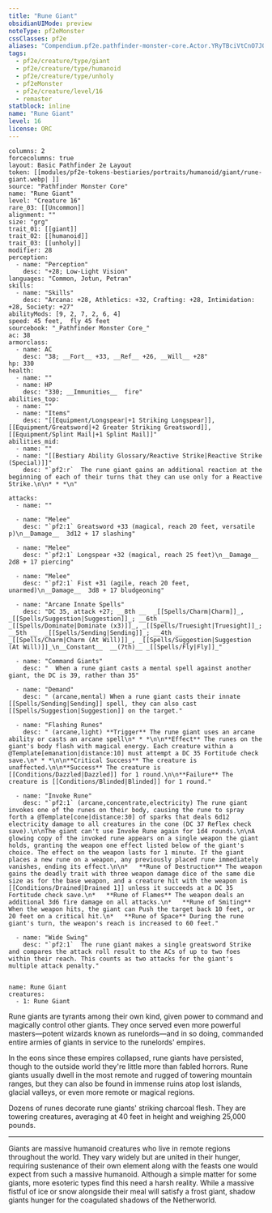 ```yaml
---
title: "Rune Giant"
obsidianUIMode: preview
noteType: pf2eMonster
cssClasses: pf2e
aliases: "Compendium.pf2e.pathfinder-monster-core.Actor.YRyTBciVtCnO7J0Z" 
tags:
  - pf2e/creature/type/giant
  - pf2e/creature/type/humanoid
  - pf2e/creature/type/unholy
  - pf2eMonster
  - pf2e/creature/level/16
  - remaster
statblock: inline
name: "Rune Giant"
level: 16
license: ORC
---
```


```statblock
columns: 2
forcecolumns: true
layout: Basic Pathfinder 2e Layout
token: [[modules/pf2e-tokens-bestiaries/portraits/humanoid/giant/rune-giant.webp| ]]
source: "Pathfinder Monster Core"
name: "Rune Giant"
level: "Creature 16"
rare_03: [[Uncommon]]
alignment: ""
size: "grg"
trait_01: [[giant]]
trait_02: [[humanoid]]
trait_03: [[unholy]]
modifier: 28
perception:
  - name: "Perception"
    desc: "+28; Low-Light Vision"
languages: "Common, Jotun, Petran"
skills:
  - name: "Skills"
    desc: "Arcana: +28, Athletics: +32, Crafting: +28, Intimidation: +28, Society: +27"
abilityMods: [9, 2, 7, 2, 6, 4]
speed: 45 feet,  fly 45 feet
sourcebook: "_Pathfinder Monster Core_"
ac: 38
armorclass:
  - name: AC
    desc: "38; __Fort__ +33, __Ref__ +26, __Will__ +28"
hp: 330
health:
  - name: ""
  - name: HP
    desc: "330; __Immunities__  fire"
abilities_top:
  - name: ""
  - name: "Items"
    desc: "[[Equipment/Longspear|+1 Striking Longspear]], [[Equipment/Greatsword|+2 Greater Striking Greatsword]], [[Equipment/Splint Mail|+1 Splint Mail]]"
abilities_mid:
  - name: ""
  - name: "[[Bestiary Ability Glossary/Reactive Strike|Reactive Strike (Special)]]"
    desc: "`pf2:r`  The rune giant gains an additional reaction at the beginning of each of their turns that they can use only for a Reactive Strike.\n\n* * *\n"

attacks:
  - name: ""

  - name: "Melee"
    desc: "`pf2:1` Greatsword +33 (magical, reach 20 feet, versatile p)\n__Damage__  3d12 + 17 slashing"

  - name: "Melee"
    desc: "`pf2:1` Longspear +32 (magical, reach 25 feet)\n__Damage__  2d8 + 17 piercing"

  - name: "Melee"
    desc: "`pf2:1` Fist +31 (agile, reach 20 feet, unarmed)\n__Damage__  3d8 + 17 bludgeoning"

  - name: "Arcane Innate Spells"
    desc: "DC 35, attack +27; __8th __  _[[Spells/Charm|Charm]]_, _[[Spells/Suggestion|Suggestion]]_; __6th __  _[[Spells/Dominate|Dominate (x3)]]_, _[[Spells/Truesight|Truesight]]_; __5th __  _[[Spells/Sending|Sending]]_; __4th __  _[[Spells/Charm|Charm (At Will)]]_, _[[Spells/Suggestion|Suggestion (At Will)]]_\n__Constant__  __(7th)__ _[[Spells/Fly|Fly]]_"

  - name: "Command Giants"
    desc: "  When a rune giant casts a mental spell against another giant, the DC is 39, rather than 35"

  - name: "Demand"
    desc: " (arcane,mental) When a rune giant casts their innate [[Spells/Sending|Sending]] spell, they can also cast [[Spells/Suggestion|Suggestion]] on the target."

  - name: "Flashing Runes"
    desc: " (arcane,light) **Trigger** The rune giant uses an arcane ability or casts an arcane spell\n* * *\n\n**Effect** The runes on the giant's body flash with magical energy. Each creature within a @Template[emanation|distance:10] must attempt a DC 35 Fortitude check save.\n* * *\n\n**Critical Success** The creature is unaffected.\n\n**Success** The creature is [[Conditions/Dazzled|Dazzled]] for 1 round.\n\n**Failure** The creature is [[Conditions/Blinded|Blinded]] for 1 round."

  - name: "Invoke Rune"
    desc: "`pf2:1` (arcane,concentrate,electricity) The rune giant invokes one of the runes on their body, causing the rune to spray forth a @Template[cone|distance:30] of sparks that deals 6d12 electricity damage to all creatures in the cone (DC 37 Reflex check save).\n\nThe giant can't use Invoke Rune again for 1d4 rounds.\n\nA glowing copy of the invoked rune appears on a single weapon the giant holds, granting the weapon one effect listed below of the giant's choice. The effect on the weapon lasts for 1 minute. If the giant places a new rune on a weapon, any previously placed rune immediately vanishes, ending its effect.\n\n*   **Rune of Destruction** The weapon gains the deadly trait with three weapon damage dice of the same die size as for the base weapon, and a creature hit with the weapon is [[Conditions/Drained|Drained 1]] unless it succeeds at a DC 35 Fortitude check save.\n*   **Rune of Flames** The weapon deals an additional 3d6 fire damage on all attacks.\n*   **Rune of Smiting** When the weapon hits, the giant can Push the target back 10 feet, or 20 feet on a critical hit.\n*   **Rune of Space** During the rune giant's turn, the weapon's reach is increased to 60 feet."

  - name: "Wide Swing"
    desc: "`pf2:1`  The rune giant makes a single greatsword Strike and compares the attack roll result to the ACs of up to two foes within their reach. This counts as two attacks for the giant's multiple attack penalty."
 
```

```encounter-table
name: Rune Giant
creatures:
  - 1: Rune Giant
```



Rune giants are tyrants among their own kind, given power to command and magically control other giants. They once served even more powerful masters—potent wizards known as runelords—and in so doing, commanded entire armies of giants in service to the runelords' empires.

In the eons since these empires collapsed, rune giants have persisted, though to the outside world they're little more than fabled horrors. Rune giants usually dwell in the most remote and rugged of towering mountain ranges, but they can also be found in immense ruins atop lost islands, glacial valleys, or even more remote or magical regions.

Dozens of runes decorate rune giants' striking charcoal flesh. They are towering creatures, averaging at 40 feet in height and weighing 25,000 pounds.

* * *

Giants are massive humanoid creatures who live in remote regions throughout the world. They vary widely but are united in their hunger, requiring sustenance of their own element along with the feasts one would expect from such a massive humanoid. Although a simple matter for some giants, more esoteric types find this need a harsh reality. While a massive fistful of ice or snow alongside their meal will satisfy a frost giant, shadow giants hunger for the coagulated shadows of the Netherworld.

